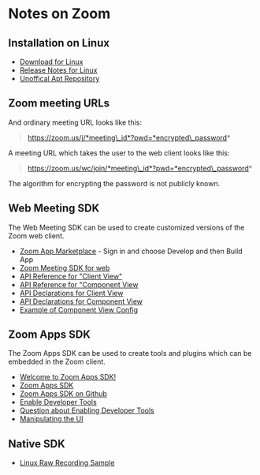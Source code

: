 # Notes on Zoom

## Installation on Linux

* [Download for Linux](https://zoom.us/download?os=linux)
* [Release Notes for Linux](https://support.zoom.us/hc/en-us/articles/205759689)
* [Unoffical Apt Repository](https://www.matthewthom.as/mirrors/#zoom)

## Zoom meeting URLs

And ordinary meeting URL looks like this:

> https://zoom.us/j/*meeting\_id*?pwd=*encrypted\_password*

A meeting URL which takes the user to the web client looks like this:

> https://zoom.us/wc/join/*meeting\_id*?pwd=*encrypted\_password*

The algorithm for encrypting the password is not publicly known.

## Web Meeting SDK

The Web Meeting SDK can be used to create customized versions of the Zoom web client.

* [Zoom App Marketplace](https://marketplace.zoom.us/) - Sign in and choose Develop and then Build App
* [Zoom Meeting SDK for web](https://developers.zoom.us/docs/meeting-sdk/web/)
* [API Reference for "Client View"](https://marketplacefront.zoom.us/sdk/meeting/web/index.html)
* [API Reference for "Component View](https://marketplacefront.zoom.us/sdk/meeting/web/components/index.html)
* [API Declarations for Client View](https://github.com/zoom/meetingsdk-web/blob/master/index.d.ts)
* [API Declarations for Component View](https://github.com/zoom/meetingsdk-web/blob/master/embedded.d.ts)
* [Example of Component View Config](https://stackoverflow.com/questions/76831074/how-to-implement-multiple-spotlighting-using-the-zoom-web-sdk-in-component-view)

## Zoom Apps SDK

The Zoom Apps SDK can be used to create tools and plugins which can be embedded in the Zoom client.

* [Welcome to Zoom Apps SDK!](https://devforum.zoom.us/t/welcome-to-zoom-apps-sdk/70841)
* [Zoom Apps SDK](https://appssdk.zoom.us/classes/ZoomSdk.ZoomSdk.html)
* [Zoom Apps SDK on Github](https://github.com/zoom/appssdk)
* [Enable Developer Tools](https://developers.zoom.us/docs/zoom-apps/create/)
* [Question about Enabling Developer Tools](https://devforum.zoom.us/t/enabling-developer-tools-in-linux/97819)
* [Manipulating the UI](https://developers.zoom.us/docs/zoom-apps/guides/layers-manipulating-ui/)

## Native SDK

* [Linux Raw Recording Sample](https://github.com/zoom/meetingsdk-linux-raw-recording-sample)

